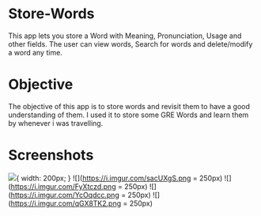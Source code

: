# Store-Words
This app lets you store a Word with Meaning, Pronunciation, Usage and other fields. The user can view words, Search for words and delete/modify a word any time. 

# Objective

The objective of this app is to store words and revisit them to have a good understanding of them. I used it to store some GRE Words and learn them by whenever i was travelling.

# Screenshots
![](https://i.imgur.com/oUagRLG.png){ width: 200px; }
![](https://i.imgur.com/sacUXgS.png = 250px)
![](https://i.imgur.com/FyXtczd.png = 250px)
![](https://i.imgur.com/YcOqdcc.png = 250px)
![](https://i.imgur.com/qGX8TK2.png = 250px)

